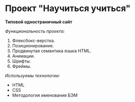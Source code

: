 # Проект "Научиться учиться"

**Типовой одностраничный сайт**  
  
*Функциональность проекта:*  
1. Флексбокс-верстка.  
2. Позиционирование.  
3. Продвинутая семантика языка HTML.  
4. Анимации.  
5. Шрифты.  
6. Фреймы.  
  
*Используемы технологии:*  
* HTML  
* CSS  
* Методология именования БЭМ  